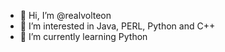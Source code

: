 - 👋 Hi, I’m @realvolteon
- 👀 I’m interested in Java, PERL, Python and C++
- 🌱 I’m currently learning Python
